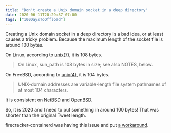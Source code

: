 ```yaml
---
title: "Don't create a Unix domain socket in a deep directory"
date: 2020-06-11T20:29:37-07:00
tags: ["100DaysToOffload"]
---
```

Creating a Unix domain socket in a deep directory is a bad idea, or at least causes a tricky problem. Because the maximum length of the socket file is around 100 bytes.

On Linux, according to [unix(7)](https://www.man7.org/linux/man-pages/man7/unix.7.html), it is 108 bytes.

> On Linux, sun_path is 108 bytes in size; see also NOTES, below.

On FreeBSD, according to [unix(4)](https://www.freebsd.org/cgi/man.cgi?query=unix&sektion=4), it is 104 bytes.

> UNIX-domain addresses are variable-length file system pathnames of at most 104 characters.

It is consistent on [NetBSD](https://netbsd.gw.com/cgi-bin/man-cgi?unix+4+NetBSD-current) and [OpenBSD](https://man.openbsd.org/unix.4).

So, it is 2020 and I need to put something in around 100 bytes! That was shorter than the original Tweet length.

firecracker-containerd was having this issue and put [a workaround](https://github.com/firecracker-microvm/firecracker-containerd/pull/270).
